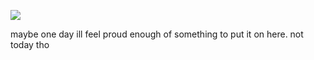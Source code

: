 ![](https://i.imgur.com/lpe6q64.png)


maybe one day ill feel proud enough of something to put it on here. not today tho
